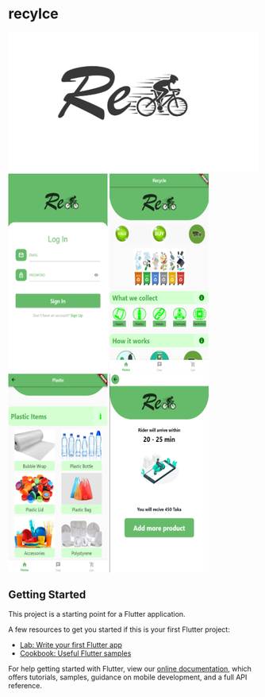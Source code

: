 # recylce

 <img src="Image/1.png" alt="icon" class="center">

 <div class="center">
  <img src="Image/2.png" alt="" height='400' width='200'>
  <img src="Image/3.png" alt="" height='400' width='200'>
<img src="Image/4.png" alt="" height='400' width='200'>
  <img src="Image/5.png" alt="" height='400' width='200'>
</div>



## Getting Started

This project is a starting point for a Flutter application.

A few resources to get you started if this is your first Flutter project:

- [Lab: Write your first Flutter app](https://flutter.dev/docs/get-started/codelab)
- [Cookbook: Useful Flutter samples](https://flutter.dev/docs/cookbook)

For help getting started with Flutter, view our
[online documentation](https://flutter.dev/docs), which offers tutorials,
samples, guidance on mobile development, and a full API reference.
